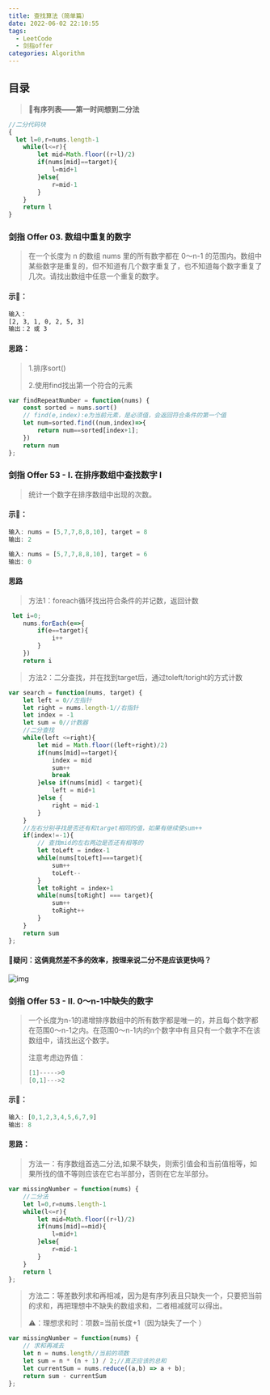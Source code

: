 ```yaml
---
title: 查找算法（简单篇）
date: 2022-06-02 22:10:55
tags:   
  -	LeetCode
  - 剑指offer
categories: Algorithm
---
```




## 目录

> 📌**有序列表——第一时间想到二分法**

```javascript
//二分代码块
{
  let l=0,r=nums.length-1
    while(l<=r){
        let mid=Math.floor((r+l)/2)
        if(nums[mid]==target){
            l=mid+1
        }else{
            r=mid-1
        }
    }
    return l
}
```

### 剑指 Offer 03. 数组中重复的数字

> 在一个长度为 n 的数组 nums 里的所有数字都在 0～n-1 的范围内。数组中某些数字是重复的，但不知道有几个数字重复了，也不知道每个数字重复了几次。请找出数组中任意一个重复的数字。

#### 示🌰：

```bash
输入：
[2, 3, 1, 0, 2, 5, 3]
输出：2 或 3 
```

#### 思路：

> 1.排序sort()
>
> 2.使用find找出第一个符合的元素

```javascript
var findRepeatNumber = function(nums) {
    const sorted = nums.sort()
    // find(e,index):e为当前元素，是必须值，会返回符合条件的第一个值
    let num=sorted.find((num,index)=>{
        return num==sorted[index+1];
    })
    return num
};
```

### 剑指 Offer 53 - I. 在排序数组中查找数字 I

> 统计一个数字在排序数组中出现的次数。

#### 示🌰：

```javascript
输入: nums = [5,7,7,8,8,10], target = 8
输出: 2

输入: nums = [5,7,7,8,8,10], target = 6
输出: 0

```

#### 思路

> 方法1：foreach循环找出符合条件的并记数，返回计数

```javascript
 let i=0;
    nums.forEach(e=>{
        if(e==target){
            i++
        }
    })
    return i

```

> 方法2：二分查找，并在找到target后，通过toleft/toright的方式计数

```javascript
var search = function(nums, target) {
    let left = 0//左指针
    let right = nums.length-1//右指针
    let index = -1
    let sum = 0//计数器
    //二分查找
    while(left <=right){
        let mid = Math.floor((left+right)/2)
        if(nums[mid]==target){
            index = mid
            sum++
            break
        }else if(nums[mid] < target){
            left = mid+1
        }else {
            right = mid-1
        }
    }
    //左右分别寻找是否还有和target相同的值，如果有继续使sum++
    if(index!=-1){
        // 查找mid的左右两边是否还有相等的
        let toLeft = index-1
        while(nums[toLeft]===target){
            sum++
            toLeft--
        }
        let toRight = index+1
        while(nums[toRight] === target){
            sum++
            toRight++
        }
    }
    return sum
};
```

#### 🤔️疑问：这俩竟然差不多的效率，按理来说二分不是应该更快吗？

![img](https://secure2.wostatic.cn/static/KDfk9sgzACxjWewwxiUF2/image.png)

### 剑指 Offer 53 - II. 0～n-1中缺失的数字

> 一个长度为n-1的递增排序数组中的所有数字都是唯一的，并且每个数字都在范围0～n-1之内。在范围0～n-1内的n个数字中有且只有一个数字不在该数组中，请找出这个数字。
>
> 注意考虑边界值：
>
> ```javascript
> [1]----->0
> [0,1]--->2
> ```

#### 示🌰：

```javascript
输入: [0,1,2,3,4,5,6,7,9]
输出: 8
```

#### 思路：

> 方法一：有序数组首选二分法,如果不缺失，则索引值会和当前值相等，如果所找的值不等则应该在它右半部分，否则在它左半部分。

```javascript
var missingNumber = function(nums) {
    //二分法
    let l=0,r=nums.length-1
    while(l<=r){
        let mid=Math.floor((r+l)/2)
        if(nums[mid]==mid){
            l=mid+1
        }else{
            r=mid-1
        }
    }
    return l
};
```

> 方法二：等差数列求和再相减，因为是有序列表且只缺失一个，只要把当前的求和，再把理想中不缺失的数组求和，二者相减就可以得出。
>
> ⚠️：理想求和时：项数=当前长度+1（因为缺失了一个 ）

```javascript
var missingNumber = function(nums) {
    // 求和再减去
    let n = nums.length//当前的项数
    let sum = n * (n + 1) / 2;//真正应该的总和
    let currentSum = nums.reduce((a,b) => a + b);
    return sum - currentSum 
};
```
